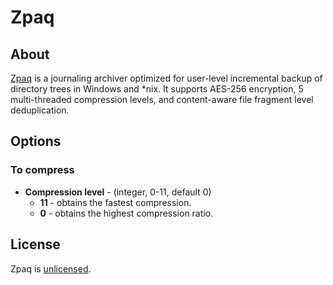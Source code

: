 # Zpaq

## About
[Zpaq](https://github.com/zpaq/zpaq) is a journaling archiver optimized for user-level incremental backup of directory trees in Windows and *nix. It supports AES-256 encryption, 5 multi-threaded compression levels, and content-aware file fragment level deduplication.

## Options
### To compress
* **Compression level** - (integer, 0-11, default 0)
  * **11** - obtains the fastest compression.
  * **0** - obtains the highest compression ratio.

## License
Zpaq is [unlicensed](https://github.com/zpaq/zpaq/blob/master/COPYING).